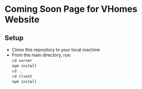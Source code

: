 # Coming Soon Page for VHomes Website

## Setup
- Clone this repository to your local machine
- From the main directory, run:  
 `cd server`  
 `npm install`  
 `cd ..`  
 `cd client`  
 `npm install`  
 
